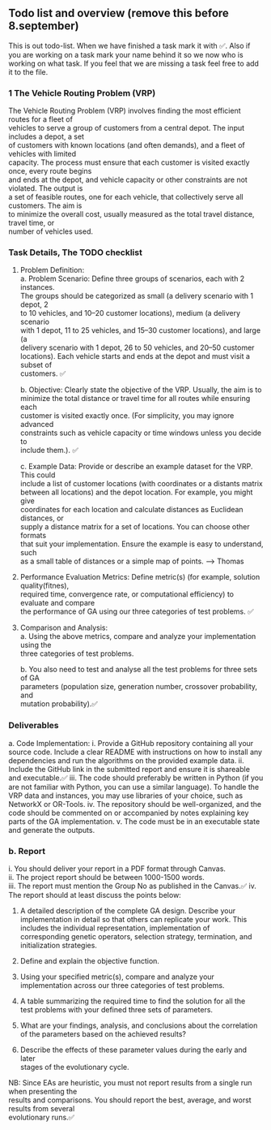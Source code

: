 ## Todo list and overview (remove this before 8.september)

This is out todo-list. When we have finished a task mark it with ✅. Also if you are working on a task mark your name behind it so we now who is working on what task. If you feel that we are missing a task feel free to add it to the file.

### 1 The Vehicle Routing Problem (VRP)

The Vehicle Routing Problem (VRP) involves finding the most efficient routes for a fleet of  
vehicles to serve a group of customers from a central depot. The input includes a depot, a set  
of customers with known locations (and often demands), and a fleet of vehicles with limited  
capacity. The process must ensure that each customer is visited exactly once, every route begins  
and ends at the depot, and vehicle capacity or other constraints are not violated. The output is  
a set of feasible routes, one for each vehicle, that collectively serve all customers. The aim is  
to minimize the overall cost, usually measured as the total travel distance, travel time, or  
number of vehicles used.

### Task Details, The TODO checklist

1.  Problem Definition:  
    a. Problem Scenario: Define three groups of scenarios, each with 2 instances.  
    The groups should be categorized as small (a delivery scenario with 1 depot, 2  
    to 10 vehicles, and 10–20 customer locations), medium (a delivery scenario  
    with 1 depot, 11 to 25 vehicles, and 15–30 customer locations), and large (a  
    delivery scenario with 1 depot, 26 to 50 vehicles, and 20–50 customer  
    locations). Each vehicle starts and ends at the depot and must visit a subset of  
    customers. ✅

    b. Objective: Clearly state the objective of the VRP. Usually, the aim is to  
    minimize the total distance or travel time for all routes while ensuring each  
    customer is visited exactly once. (For simplicity, you may ignore advanced  
    constraints such as vehicle capacity or time windows unless you decide to  
    include them.). ✅

    c. Example Data: Provide or describe an example dataset for the VRP. This could  
    include a list of customer locations (with coordinates or a distants matrix  
    between all locations) and the depot location. For example, you might give  
    coordinates for each location and calculate distances as Euclidean distances, or  
    supply a distance matrix for a set of locations. You can choose other formats  
    that suit your implementation. Ensure the example is easy to understand, such  
    as a small table of distances or a simple map of points. --> Thomas

1.  Performance Evaluation Metrics: Define metric(s) (for example, solution quality(fitnes),  
    required time, convergence rate, or computational efficiency) to evaluate and compare  
    the performance of GA using our three categories of test problems. ✅

1.  Comparison and Analysis:  
    a. Using the above metrics, compare and analyze your implementation using the  
    three categories of test problems.

    b. You also need to test and analyse all the test problems for three sets of GA  
    parameters (population size, generation number, crossover probability, and  
    mutation probability).✅

### Deliverables

a. Code Implementation:
i. Provide a GitHub repository containing all your source code. Include a clear
README with instructions on how to install any dependencies and run the
algorithms on the provided example data.
ii. Include the GitHub link in the submitted report and ensure it is shareable and
executable.✅
iii. The code should preferably be written in Python (if you are not familiar with
Python, you can use a similar language). To handle the VRP data and instances,
you may use libraries of your choice, such as NetworkX or OR-Tools.
iv. The repository should be well-organized, and the code should be commented on
or accompanied by notes explaining key parts of the GA implementation.
v. The code must be in an executable state and generate the outputs.

### b. Report

i. You should deliver your report in a PDF format through Canvas.  
ii. The project report should be between 1000-1500 words.  
iii. The report must mention the Group No as published in the Canvas.✅
iv. The report should at least discuss the points below:

1. A detailed description of the complete GA design. Describe your  
   implementation in detail so that others can replicate your work. This  
   includes the individual representation, implementation of  
   corresponding genetic operators, selection strategy, termination, and  
   initialization strategies.

2. Define and explain the objective function.

3. Using your specified metric(s), compare and analyze your implementation across our three categories of test problems.

4. A table summarizing the required time to find the solution for all the  
   test problems with your defined three sets of parameters.

5. What are your findings, analysis, and conclusions about the correlation  
   of the parameters based on the achieved results?

6. Describe the effects of these parameter values during the early and later  
   stages of the evolutionary cycle.

NB: Since EAs are heuristic, you must not report results from a single run when presenting the  
results and comparisons. You should report the best, average, and worst results from several  
evolutionary runs.✅
